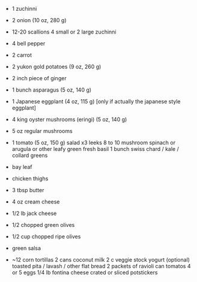- 1 zuchinni
- 2 onion (10 oz, 280 g)
- 12-20 scallions
4 small or 2 large zuchinni

- 4 bell pepper

- 2 carrot
- 2 yukon gold potatoes (9 oz, 260 g)
- 2 inch piece of ginger
- 1 bunch asparagus (5 oz, 140 g)
- 1 Japanese eggplant (4 oz, 115 g) [only if actually the japanese style eggplant]
- 4 king oyster mushrooms (eringi) (5 oz, 140 g)
- 5 oz regular mushrooms
- 1 tomato (5 oz, 150 g)
salad x3
leeks
8 to 10 mushroom
spinach or arugula or other leafy green
fresh basil
1 bunch swiss chard / kale / collard greens
- bay leaf
- chicken thighs
- 3 tbsp butter
- 4 oz cream cheese
- 1/2 lb jack cheese
- 1/2 chopped green olives
- 1/2 cup chopped ripe olives
- green salsa
- ~12 corn tortillas
2 cans coconut milk
2 c veggie stock
yogurt (optional)
toasted pita / lavash / other flat bread
2 packets of ravioli
can tomatos
4 or 5 eggs
1/4 lb fontina cheese crated or sliced
potstickers
